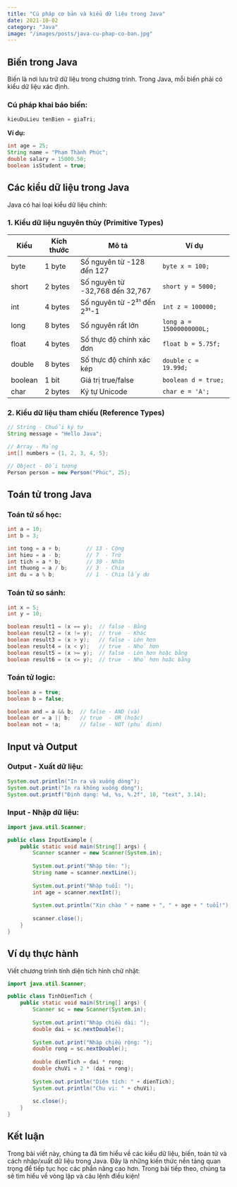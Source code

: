 ```yaml
---
title: "Cú pháp cơ bản và kiểu dữ liệu trong Java"
date: 2021-10-02
category: "Java"
image: "/images/posts/java-cu-phap-co-ban.jpg"
---
```


## Biến trong Java

Biến là nơi lưu trữ dữ liệu trong chương trình. Trong Java, mỗi biến phải có kiểu dữ liệu xác định.

### Cú pháp khai báo biến:

```java
kieuDuLieu tenBien = giaTri;
```

**Ví dụ:**

```java
int age = 25;
String name = "Phạm Thành Phúc";
double salary = 15000.50;
boolean isStudent = true;
```

## Các kiểu dữ liệu trong Java

Java có hai loại kiểu dữ liệu chính:

### 1. Kiểu dữ liệu nguyên thủy (Primitive Types)

| Kiểu | Kích thước | Mô tả | Ví dụ |
|------|-----------|-------|-------|
| byte | 1 byte | Số nguyên từ -128 đến 127 | `byte x = 100;` |
| short | 2 bytes | Số nguyên từ -32,768 đến 32,767 | `short y = 5000;` |
| int | 4 bytes | Số nguyên từ -2³¹ đến 2³¹-1 | `int z = 100000;` |
| long | 8 bytes | Số nguyên rất lớn | `long a = 15000000000L;` |
| float | 4 bytes | Số thực độ chính xác đơn | `float b = 5.75f;` |
| double | 8 bytes | Số thực độ chính xác kép | `double c = 19.99d;` |
| boolean | 1 bit | Giá trị true/false | `boolean d = true;` |
| char | 2 bytes | Ký tự Unicode | `char e = 'A';` |

### 2. Kiểu dữ liệu tham chiếu (Reference Types)

```java
// String - Chuỗi ký tự
String message = "Hello Java";

// Array - Mảng
int[] numbers = {1, 2, 3, 4, 5};

// Object - Đối tượng
Person person = new Person("Phúc", 25);
```

## Toán tử trong Java

### Toán tử số học:

```java
int a = 10;
int b = 3;

int tong = a + b;        // 13 - Cộng
int hieu = a - b;        // 7  - Trừ
int tich = a * b;        // 30 - Nhân
int thuong = a / b;      // 3  - Chia
int du = a % b;          // 1  - Chia lấy dư
```

### Toán tử so sánh:

```java
int x = 5;
int y = 10;

boolean result1 = (x == y);  // false - Bằng
boolean result2 = (x != y);  // true  - Khác
boolean result3 = (x > y);   // false - Lớn hơn
boolean result4 = (x < y);   // true  - Nhỏ hơn
boolean result5 = (x >= y);  // false - Lớn hơn hoặc bằng
boolean result6 = (x <= y);  // true  - Nhỏ hơn hoặc bằng
```

### Toán tử logic:

```java
boolean a = true;
boolean b = false;

boolean and = a && b;  // false - AND (và)
boolean or = a || b;   // true  - OR (hoặc)
boolean not = !a;      // false - NOT (phủ định)
```

## Input và Output

### Output - Xuất dữ liệu:

```java
System.out.println("In ra và xuống dòng");
System.out.print("In ra không xuống dòng");
System.out.printf("Định dạng: %d, %s, %.2f", 10, "text", 3.14);
```

### Input - Nhập dữ liệu:

```java
import java.util.Scanner;

public class InputExample {
    public static void main(String[] args) {
        Scanner scanner = new Scanner(System.in);
        
        System.out.print("Nhập tên: ");
        String name = scanner.nextLine();
        
        System.out.print("Nhập tuổi: ");
        int age = scanner.nextInt();
        
        System.out.println("Xin chào " + name + ", " + age + " tuổi!");
        
        scanner.close();
    }
}
```

## Ví dụ thực hành

Viết chương trình tính diện tích hình chữ nhật:

```java
import java.util.Scanner;

public class TinhDienTich {
    public static void main(String[] args) {
        Scanner sc = new Scanner(System.in);
        
        System.out.print("Nhập chiều dài: ");
        double dai = sc.nextDouble();
        
        System.out.print("Nhập chiều rộng: ");
        double rong = sc.nextDouble();
        
        double dienTich = dai * rong;
        double chuVi = 2 * (dai + rong);
        
        System.out.println("Diện tích: " + dienTich);
        System.out.println("Chu vi: " + chuVi);
        
        sc.close();
    }
}
```

## Kết luận

Trong bài viết này, chúng ta đã tìm hiểu về các kiểu dữ liệu, biến, toán tử và cách nhập/xuất dữ liệu trong Java. Đây là những kiến thức nền tảng quan trọng để tiếp tục học các phần nâng cao hơn. Trong bài tiếp theo, chúng ta sẽ tìm hiểu về vòng lặp và câu lệnh điều kiện!